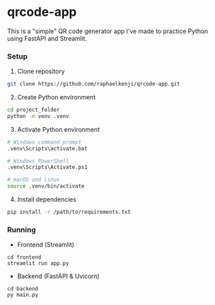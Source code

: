 # qrcode-app

This is a "simple" QR code generator app I've made to practice Python using FastAPI and Streamlit.

### Setup
1. Clone repository
```bash
git clone https://github.com/raphaelkenji/qrcode-app.git
```
2. Create Python environment
```bash
cd project_folder
python -m venv .venv
```
3. Activate Python environment
```bash
# Windows command prompt
.venv\Scripts\activate.bat

# Windows PowerShell
.venv\Scripts\Activate.ps1

# macOS and Linux
source .venv/bin/activate
```
4. Install dependencies
```bash
pip install -r /path/to/requirements.txt
```
### Running
- Frontend (Streamlit)
```
cd frontend
streamlit run app.py
```
- Backend (FastAPI & Uvicorn)
```
cd backend
py main.py
```
